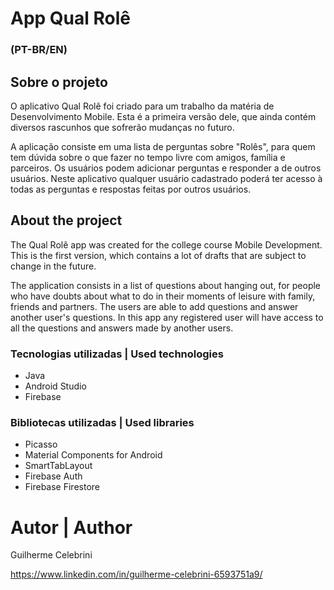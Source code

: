 # App Qual Rolê
### (PT-BR/EN)

## Sobre o projeto

O aplicativo Qual Rolê foi criado para um trabalho da matéria de Desenvolvimento Mobile. Esta é a primeira versão dele, que ainda contém diversos rascunhos que sofrerão mudanças no futuro.

A aplicação consiste em uma lista de perguntas sobre "Rolês", para quem tem dúvida sobre o que fazer no tempo livre com amigos, família e parceiros. Os usuários podem adicionar perguntas e responder a de outros usuários.
Neste aplicativo qualquer usuário cadastrado poderá ter acesso à todas as perguntas e respostas feitas por outros usuários.

## About the project

The Qual Rolê app was created for the college course Mobile Development. This is the first version, which contains a lot of drafts that are subject to change in the future.

The application consists in a list of questions about hanging out, for people who have doubts about what to do in their moments of leisure with family, friends and partners. The users are able to add questions and answer another user's questions.
In this app any registered user will have access to all the questions and answers made by another users.

### Tecnologias utilizadas | Used technologies
- Java
- Android Studio
- Firebase
### Bibliotecas utilizadas | Used libraries
- Picasso
- Material Components for Android
- SmartTabLayout
- Firebase Auth
- Firebase Firestore

# Autor | Author

Guilherme Celebrini

https://www.linkedin.com/in/guilherme-celebrini-6593751a9/

